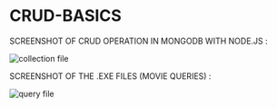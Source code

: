 # CRUD-BASICS

SCREENSHOT OF CRUD OPERATION IN MONGODB WITH NODE.JS :

![collection file](https://raw.github.com/Fatimah019/mongodb-basics/tree/master/images/movieCollection.png)

SCREENSHOT OF THE .EXE FILES (MOVIE QUERIES) :

![query file](https://raw.github.com/Fatimah019/mongodb-basics/trees/master/images/movieQueries.png) 

